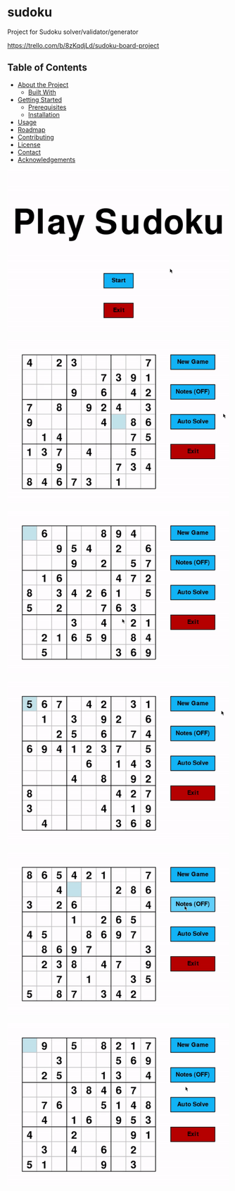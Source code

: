 # sudoku
Project for Sudoku solver/validator/generator
 
https://trello.com/b/8zKqdjLd/sudoku-board-project


<!-- TABLE OF CONTENTS -->
## Table of Contents

* [About the Project](#about-the-project)
  * [Built With](#built-with)
* [Getting Started](#getting-started)
  * [Prerequisites](#prerequisites)
  * [Installation](#installation)
* [Usage](#usage)
* [Roadmap](#roadmap)
* [Contributing](#contributing)
* [License](#license)
* [Contact](#contact)
* [Acknowledgements](#acknowledgements)

![](https://github.com/jordantiu/sudoku/blob/master/images/menu.gif)

![](https://github.com/jordantiu/sudoku/blob/master/images/input.gif)

![](https://github.com/jordantiu/sudoku/blob/master/images/movement.gif)

![](https://github.com/jordantiu/sudoku/blob/master/images/new_game.gif)

![](https://github.com/jordantiu/sudoku/blob/master/images/notes.gif)

![](https://github.com/jordantiu/sudoku/blob/master/images/auto_solver.gif)


